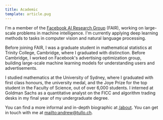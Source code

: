 ```yaml
---
title: Academic
template: article.pug
---
```


I'm a member of the [Facebook AI Research Group][] (FAIR),  working on
large-scale problems in machine intelligence.  I'm currently applying deep learning methods to tasks in computer vision and natural language processing.

Before joining FAIR, I was a graduate student in mathematical statistics at Trinity College, Cambridge, where I graduated with distinction. Before Cambridge, I worked on Facebook's advertising optimization group, building large-scale machine learning models for understanding users and advertisements.

I studied mathematics at the University of Sydney, where I graduated with first class honours, the university medal, and the Joye Prize for the top student in the Faculty of Science, out of over 6,000 students. I interned at Goldman Sachs as a quantitative analyst on the FICC and algorithm trading desks in my final year of my undergraduate degree.

You can find a more informal and in-depth biographic at [/about][].  You can get in touch with me at <mailto:andrew@tullo.ch>.

[Facebook AI Research Group]: https://www.facebook.com/fair
[/about]: /about
